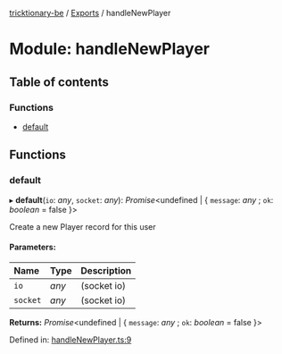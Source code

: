 [tricktionary-be](../README.md) / [Exports](../modules.md) / handleNewPlayer

# Module: handleNewPlayer

## Table of contents

### Functions

- [default](handlenewplayer.md#default)

## Functions

### default

▸ **default**(`io`: *any*, `socket`: *any*): *Promise*<undefined \| { `message`: *any* ; `ok`: *boolean* = false }\>

Create a new Player record for this user

#### Parameters:

Name | Type | Description |
:------ | :------ | :------ |
`io` | *any* | (socket io)   |
`socket` | *any* | (socket io)    |

**Returns:** *Promise*<undefined \| { `message`: *any* ; `ok`: *boolean* = false }\>

Defined in: [handleNewPlayer.ts:9](https://github.com/story-squad/tricktionary-be/blob/6466b77/src/sockets/handleNewPlayer.ts#L9)
